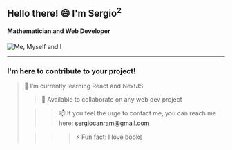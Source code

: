  ## Hello there! 😄 I'm Sergio<sup>2</sup>

 #### Mathematician and Web Developer 
  ![Me, Myself and I]([https://encrypted-tbn0.gstatic.com/images?q=tbn:ANd9GcQQG6WT8YC0cLtMXTMlgbHZmLelLt3oh4QR5A&usqp=CAU](https://www.google.com/url?sa=i&url=https%3A%2F%2Fpngtree.com%2Ffreepng%2Fyoung-man-working-cartoon-doodle-kawaii-anime-coloring-page-cute-illustration-character-clipart-chibi-manga_8665938.html&psig=AOvVaw1RyexvgJUmQRWRGkU4euZi&ust=1699352139608000&source=images&cd=vfe&opi=89978449&ved=0CBEQjRxqFwoTCMD7r5eSr4IDFQAAAAAdAAAAABAE)https://www.google.com/url?sa=i&url=https%3A%2F%2Fpngtree.com%2Ffreepng%2Fyoung-man-working-cartoon-doodle-kawaii-anime-coloring-page-cute-illustration-character-clipart-chibi-manga_8665938.html&psig=AOvVaw1RyexvgJUmQRWRGkU4euZi&ust=1699352139608000&source=images&cd=vfe&opi=89978449&ved=0CBEQjRxqFwoTCMD7r5eSr4IDFQAAAAAdAAAAABAE](https://www.google.com/imgres?imgurl=https%3A%2F%2Fcdni.iconscout.com%2Fillustration%2Fpremium%2Fthumb%2Fman-doing-study-8661384-6897726.png%3Ff%3Dwebp&tbnid=2oTvSeqv9zQpVM&vet=12ahUKEwikmqeWkq-CAxXfrycCHSB6CuwQMyg_egUIARD-AQ..i&imgrefurl=https%3A%2F%2Ficonscout.com%2Fillustration%2Fman-doing-study-8661384&docid=UzmETUc1BUaUBM&w=675&h=450&q=young%20man%20programming&hl=es&authuser=0&ved=2ahUKEwikmqeWkq-CAxXfrycCHSB6CuwQMyg_egUIARD-AQ)https://www.google.com/imgres?imgurl=https%3A%2F%2Fcdni.iconscout.com%2Fillustration%2Fpremium%2Fthumb%2Fman-doing-study-8661384-6897726.png%3Ff%3Dwebp&tbnid=2oTvSeqv9zQpVM&vet=12ahUKEwikmqeWkq-CAxXfrycCHSB6CuwQMyg_egUIARD-AQ..i&imgrefurl=https%3A%2F%2Ficonscout.com%2Fillustration%2Fman-doing-study-8661384&docid=UzmETUc1BUaUBM&w=675&h=450&q=young%20man%20programming&hl=es&authuser=0&ved=2ahUKEwikmqeWkq-CAxXfrycCHSB6CuwQMyg_egUIARD-AQ](https://www.google.com/imgres?imgurl=https%3A%2F%2Fmedia.npr.org%2Fassets%2Fimg%2F2011%2F05%2F31%2Fcalvin-and-hobbes-36dde5a8bd595e00c80689402834d6d363b8b15a.jpg%3Fs%3D5&tbnid=d0Lwrsgfl07ZvM&vet=12ahUKEwijqvmBk6-CAxXPpCcCHTkzAfkQMygaegUIARCFAQ..i&imgrefurl=https%3A%2F%2Fwww.wbur.org%2Fnpr%2F136817328%2Fcalvin-hobbes-and-comic-book-biology&docid=x_hSCgskzs5RGM&w=786&h=589&q=calvin%20hobbes%20programming&hl=es&authuser=0&ved=2ahUKEwijqvmBk6-CAxXPpCcCHTkzAfkQMygaegUIARCFAQ)https://www.google.com/imgres?imgurl=https%3A%2F%2Fmedia.npr.org%2Fassets%2Fimg%2F2011%2F05%2F31%2Fcalvin-and-hobbes-36dde5a8bd595e00c80689402834d6d363b8b15a.jpg%3Fs%3D5&tbnid=d0Lwrsgfl07ZvM&vet=12ahUKEwijqvmBk6-CAxXPpCcCHTkzAfkQMygaegUIARCFAQ..i&imgrefurl=https%3A%2F%2Fwww.wbur.org%2Fnpr%2F136817328%2Fcalvin-hobbes-and-comic-book-biology&docid=x_hSCgskzs5RGM&w=786&h=589&q=calvin%20hobbes%20programming&hl=es&authuser=0&ved=2ahUKEwijqvmBk6-CAxXPpCcCHTkzAfkQMygaegUIARCFAQ)

---
  
 ### I'm here to contribute to your project!

> 🌱 I’m currently learning React and NextJS 
> 
>> 👯 Available to collaborate on any web dev project 
> 
>>> 📫 If you feel the urge to contact me, you can reach me here: sergiocanram@gmail.com 
> 
>>>> ⚡ Fun fact: I love books 


